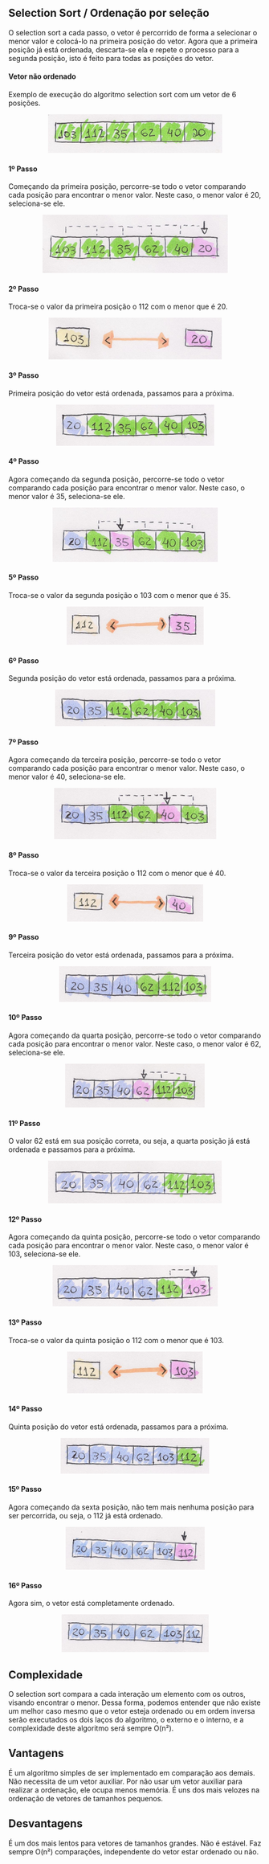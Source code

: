 ## Selection Sort / Ordenação por seleção

O selection sort a cada passo, o vetor é percorrido de forma a selecionar o menor valor e colocá-lo na primeira posição do vetor. Agora que a primeira posição já está ordenada, descarta-se ela e repete o processo para a segunda posição, isto é feito para todas as posições do vetor.

#### Vetor não ordenado
Exemplo de execução do algoritmo selection sort com um vetor de 6 posições.

<p align="center">
  <img src="/images/selection-sort/selection01.png">
</p>

#### 1º Passo
Começando da primeira posição, percorre-se todo o vetor comparando cada posição para encontrar o menor valor.
Neste caso, o menor valor é 20, seleciona-se ele.

<p align="center">
  <img src="/images/selection-sort/selection02.png">
</p>

#### 2º Passo
Troca-se o valor da primeira posição o 112 com o menor que é 20.

<p align="center">
  <img src="/images/selection-sort/selection03.png">
</p>


#### 3º Passo
Primeira posição do vetor está ordenada, passamos para a próxima.

<p align="center">
  <img src="/images/selection-sort/selection04.png">
</p>

#### 4º Passo
Agora começando da segunda posição, percorre-se todo o vetor comparando cada posição para encontrar o menor valor.
Neste caso, o menor valor é 35, seleciona-se ele.

<p align="center">
  <img src="/images/selection-sort/selection05.png">
</p>

#### 5º Passo
Troca-se o valor da segunda posição o 103 com o menor que é 35.

<p align="center">
  <img src="/images/selection-sort/selection06.png">
</p>

#### 6º Passo
Segunda posição do vetor está ordenada, passamos para a próxima.

<p align="center">
  <img src="/images/selection-sort/selection07.png">
</p>

#### 7º Passo
Agora começando da terceira posição, percorre-se todo o vetor comparando cada posição para encontrar o menor valor.
Neste caso, o menor valor é 40, seleciona-se ele.

<p align="center">
  <img src="/images/selection-sort/selection08.png">
</p>

#### 8º Passo
Troca-se o valor da terceira posição o 112 com o menor que é 40.

<p align="center">
  <img src="/images/selection-sort/selection09.png">
</p>

#### 9º Passo
Terceira posição do vetor está ordenada, passamos para a próxima.

<p align="center">
  <img src="/images/selection-sort/selection10.png">
</p>

#### 10º Passo
Agora começando da quarta posição, percorre-se todo o vetor comparando cada posição para encontrar o menor valor.
Neste caso, o menor valor é 62, seleciona-se ele.

<p align="center">
  <img src="/images/selection-sort/selection11.png">
</p>

#### 11º Passo
O valor 62 está em sua posição correta, ou seja, a quarta posição já está ordenada e passamos para a próxima.

<p align="center">
  <img src="/images/selection-sort/selection12.png">
</p>


#### 12º Passo
Agora começando da quinta posição, percorre-se todo o vetor comparando cada posição para encontrar o menor valor.
Neste caso, o menor valor é 103, seleciona-se ele.

<p align="center">
  <img src="/images/selection-sort/selection13.png">
</p>


#### 13º Passo
Troca-se o valor da quinta posição o 112 com o menor que é 103.

<p align="center">
  <img src="/images/selection-sort/selection14.png">
</p>

#### 14º Passo
Quinta posição do vetor está ordenada, passamos para a próxima.

<p align="center">
  <img src="/images/selection-sort/selection15.png">
</p>

#### 15º Passo
Agora começando da sexta posição, não tem mais nenhuma posição para ser percorrida, ou seja, o 112 já está ordenado.

<p align="center">
  <img src="/images/selection-sort/selection16.png">
</p>


#### 16º Passo
Agora sim, o vetor está completamente ordenado.

<p align="center">
  <img src="/images/selection-sort/selection17.png">
</p>

## Complexidade

O selection sort compara a cada interação um elemento com os outros, visando encontrar o menor. Dessa forma, podemos entender que não existe um melhor caso mesmo que o vetor esteja ordenado ou em ordem inversa serão executados os dois laços do algoritmo, o externo e o interno, e a complexidade deste algoritmo será sempre O(n²).


## Vantagens
É um algoritmo simples de ser implementado em comparação aos demais.
Não necessita de um vetor auxiliar.
Por não usar um vetor auxiliar para realizar a ordenação, ele ocupa menos memória.
É uns dos mais velozes na ordenação de vetores de tamanhos pequenos.

## Desvantagens
É um dos mais lentos para vetores de tamanhos grandes.
Não é estável.
Faz sempre O(n²) comparações, independente do vetor estar ordenado ou não.


